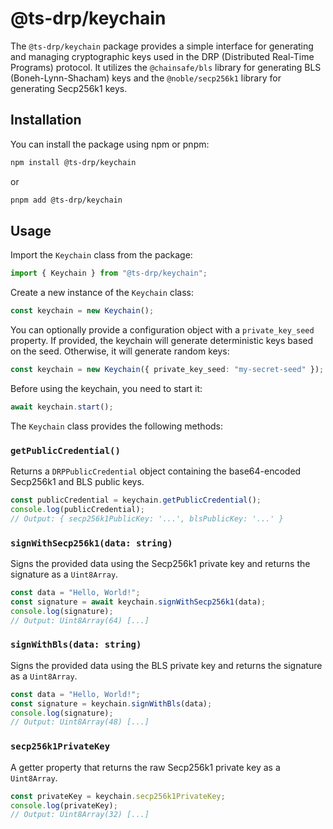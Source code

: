 # @ts-drp/keychain

The `@ts-drp/keychain` package provides a simple interface for generating and managing cryptographic keys used in the DRP (Distributed Real-Time Programs) protocol. It utilizes the `@chainsafe/bls` library for generating BLS (Boneh-Lynn-Shacham) keys and the `@noble/secp256k1` library for generating Secp256k1 keys.

## Installation

You can install the package using npm or pnpm:

```bash
npm install @ts-drp/keychain
```

or

```bash
pnpm add @ts-drp/keychain
```

## Usage

Import the `Keychain` class from the package:

```typescript
import { Keychain } from "@ts-drp/keychain";
```

Create a new instance of the `Keychain` class:

```typescript
const keychain = new Keychain();
```

You can optionally provide a configuration object with a `private_key_seed` property. If provided, the keychain will generate deterministic keys based on the seed. Otherwise, it will generate random keys:

```typescript
const keychain = new Keychain({ private_key_seed: "my-secret-seed" });
```

Before using the keychain, you need to start it:

```typescript
await keychain.start();
```

The `Keychain` class provides the following methods:

### `getPublicCredential()`

Returns a `DRPPublicCredential` object containing the base64-encoded Secp256k1 and BLS public keys.

```typescript
const publicCredential = keychain.getPublicCredential();
console.log(publicCredential);
// Output: { secp256k1PublicKey: '...', blsPublicKey: '...' }
```

### `signWithSecp256k1(data: string)`

Signs the provided data using the Secp256k1 private key and returns the signature as a `Uint8Array`.

```typescript
const data = "Hello, World!";
const signature = await keychain.signWithSecp256k1(data);
console.log(signature);
// Output: Uint8Array(64) [...]
```

### `signWithBls(data: string)`

Signs the provided data using the BLS private key and returns the signature as a `Uint8Array`.

```typescript
const data = "Hello, World!";
const signature = keychain.signWithBls(data);
console.log(signature);
// Output: Uint8Array(48) [...]
```

### `secp256k1PrivateKey`

A getter property that returns the raw Secp256k1 private key as a `Uint8Array`.

```typescript
const privateKey = keychain.secp256k1PrivateKey;
console.log(privateKey);
// Output: Uint8Array(32) [...]
```
